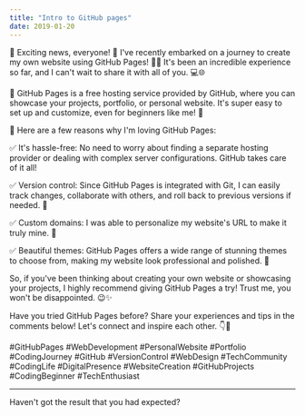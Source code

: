 ```yaml
---
title: "Intro to GitHub pages"
date: 2019-01-20
---
```

🌟 Exciting news, everyone! 🌟 I've recently embarked on a journey to create my own website using GitHub Pages! 🚀✨ It's been an incredible experience so far, and I can't wait to share it with all of you. 💻🌐

🔹 GitHub Pages is a free hosting service provided by GitHub, where you can showcase your projects, portfolio, or personal website. It's super easy to set up and customize, even for beginners like me! 🙌

🔹 Here are a few reasons why I'm loving GitHub Pages:

✅ It's hassle-free: No need to worry about finding a separate hosting provider or dealing with complex server configurations. GitHub takes care of it all!

✅ Version control: Since GitHub Pages is integrated with Git, I can easily track changes, collaborate with others, and roll back to previous versions if needed. 🔄

✅ Custom domains: I was able to personalize my website's URL to make it truly mine. 🌟

✅ Beautiful themes: GitHub Pages offers a wide range of stunning themes to choose from, making my website look professional and polished. 💼

So, if you've been thinking about creating your own website or showcasing your projects, I highly recommend giving GitHub Pages a try! Trust me, you won't be disappointed. 😉✨

Have you tried GitHub Pages before? Share your experiences and tips in the comments below! Let's connect and inspire each other. 👇🤝

#GitHubPages #WebDevelopment #PersonalWebsite #Portfolio #CodingJourney #GitHub #VersionControl #WebDesign #TechCommunity #CodingLife #DigitalPresence #WebsiteCreation #GitHubProjects #CodingBeginner #TechEnthusiast

------------------------

Haven't got the result that you had expected?

